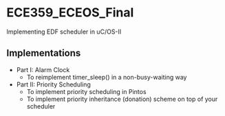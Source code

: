 # ECE359_ECEOS_Final

Implementing EDF scheduler in uC/OS-II

## Implementations 

* Part I: Alarm Clock 
  + To reimplement timer_sleep() in a non-busy-waiting way
* Part II: Priority Scheduling 
  + To implement priority scheduling in Pintos 
  + To implement priority inheritance (donation) scheme on top of your scheduler
